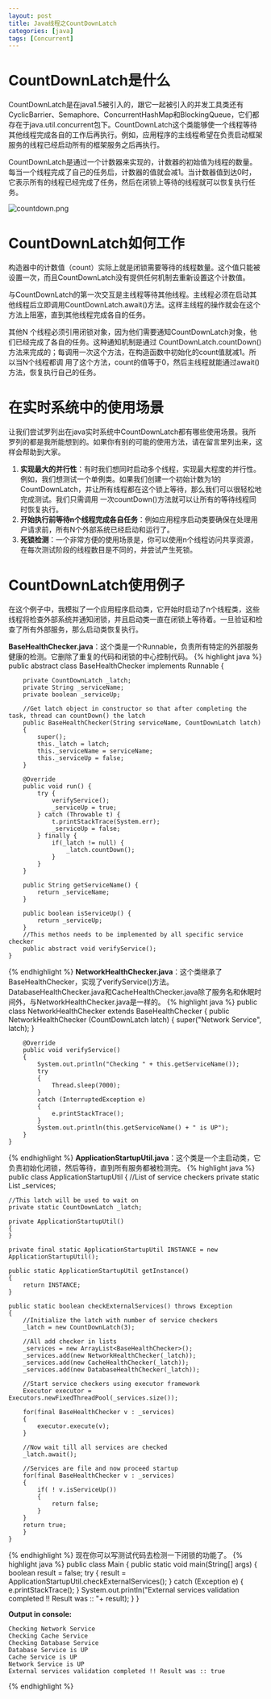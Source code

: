 ```yaml
---
layout: post
title: Java线程之CountDownLatch
categories: [java]
tags: [Concurrent]
---
```


CountDownLatch是什么
=================

CountDownLatch是在java1.5被引入的，跟它一起被引入的并发工具类还有CyclicBarrier、Semaphore、ConcurrentHashMap和BlockingQueue，它们都存在于java.util.concurrent包下。CountDownLatch这个类能够使一个线程等待其他线程完成各自的工作后再执行。例如，应用程序的主线程希望在负责启动框架服务的线程已经启动所有的框架服务之后再执行。

CountDownLatch是通过一个计数器来实现的，计数器的初始值为线程的数量。每当一个线程完成了自己的任务后，计数器的值就会减1。当计数器值到达0时，它表示所有的线程已经完成了任务，然后在闭锁上等待的线程就可以恢复执行任务。

![countdown.png][1]

CountDownLatch如何工作
==================

构造器中的计数值（count）实际上就是闭锁需要等待的线程数量。这个值只能被设置一次，而且CountDownLatch没有提供任何机制去重新设置这个计数值。

与CountDownLatch的第一次交互是主线程等待其他线程。主线程必须在启动其他线程后立即调用CountDownLatch.await()方法。这样主线程的操作就会在这个方法上阻塞，直到其他线程完成各自的任务。

其他N 个线程必须引用闭锁对象，因为他们需要通知CountDownLatch对象，他们已经完成了各自的任务。这种通知机制是通过 CountDownLatch.countDown()方法来完成的；每调用一次这个方法，在构造函数中初始化的count值就减1。所以当N个线程都调 用了这个方法，count的值等于0，然后主线程就能通过await()方法，恢复执行自己的任务。

在实时系统中的使用场景
==================

让我们尝试罗列出在java实时系统中CountDownLatch都有哪些使用场景。我所罗列的都是我所能想到的。如果你有别的可能的使用方法，请在留言里列出来，这样会帮助到大家。

1. **实现最大的并行性**：有时我们想同时启动多个线程，实现最大程度的并行性。例如，我们想测试一个单例类。如果我们创建一个初始计数为1的CountDownLatch，并让所有线程都在这个锁上等待，那么我们可以很轻松地完成测试。我们只需调用 一次countDown()方法就可以让所有的等待线程同时恢复执行。
2. **开始执行前等待n个线程完成各自任务**：例如应用程序启动类要确保在处理用户请求前，所有N个外部系统已经启动和运行了。
3. **死锁检测**：一个非常方便的使用场景是，你可以使用n个线程访问共享资源，在每次测试阶段的线程数目是不同的，并尝试产生死锁。

CountDownLatch使用例子
==================

在这个例子中，我模拟了一个应用程序启动类，它开始时启动了n个线程类，这些线程将检查外部系统并通知闭锁，并且启动类一直在闭锁上等待着。一旦验证和检查了所有外部服务，那么启动类恢复执行。

**BaseHealthChecker.java**：这个类是一个Runnable，负责所有特定的外部服务健康的检测。它删除了重复的代码和闭锁的中心控制代码。
{% highlight java %}
    public abstract class BaseHealthChecker implements Runnable {
 
        private CountDownLatch _latch;
        private String _serviceName;
        private boolean _serviceUp;
 
        //Get latch object in constructor so that after completing the task, thread can countDown() the latch
        public BaseHealthChecker(String serviceName, CountDownLatch latch)
        {
            super();
            this._latch = latch;
            this._serviceName = serviceName;
            this._serviceUp = false;
        }
 
        @Override
        public void run() {
            try {
                verifyService();
                _serviceUp = true;
            } catch (Throwable t) {
                t.printStackTrace(System.err);
                _serviceUp = false;
            } finally {
                if(_latch != null) {
                    _latch.countDown();
                }
            }
        }
 
        public String getServiceName() {
            return _serviceName;
        }
 
        public boolean isServiceUp() {
            return _serviceUp;
        }
        //This methos needs to be implemented by all specific service checker
        public abstract void verifyService();
    }
{% endhighlight %}
**NetworkHealthChecker.java**：这个类继承了BaseHealthChecker，实现了verifyService()方法。DatabaseHealthChecker.java和CacheHealthChecker.java除了服务名和休眠时间外，与NetworkHealthChecker.java是一样的。
{% highlight java %}
    public class NetworkHealthChecker extends BaseHealthChecker
    {
        public NetworkHealthChecker (CountDownLatch latch)  {
            super("Network Service", latch);
        }
 
        @Override
        public void verifyService()
        {
            System.out.println("Checking " + this.getServiceName());
            try
            {
                Thread.sleep(7000);
            }
            catch (InterruptedException e)
            {
                e.printStackTrace();
            }
            System.out.println(this.getServiceName() + " is UP");
        }
    }
{% endhighlight %}
**ApplicationStartupUtil.java**：这个类是一个主启动类，它负责初始化闭锁，然后等待，直到所有服务都被检测完。
{% highlight java %}
    public class ApplicationStartupUtil
    {
    //List of service checkers
    private static List<BaseHealthChecker> _services;
 
    //This latch will be used to wait on
    private static CountDownLatch _latch;
 
    private ApplicationStartupUtil()
    {
    }
 
    private final static ApplicationStartupUtil INSTANCE = new ApplicationStartupUtil();
 
    public static ApplicationStartupUtil getInstance()
    {
        return INSTANCE;
    }
 
    public static boolean checkExternalServices() throws Exception
    {
        //Initialize the latch with number of service checkers
        _latch = new CountDownLatch(3);
 
        //All add checker in lists
        _services = new ArrayList<BaseHealthChecker>();
        _services.add(new NetworkHealthChecker(_latch));
        _services.add(new CacheHealthChecker(_latch));
        _services.add(new DatabaseHealthChecker(_latch));
 
        //Start service checkers using executor framework
        Executor executor = Executors.newFixedThreadPool(_services.size());
 
        for(final BaseHealthChecker v : _services)
        {
            executor.execute(v);
        }
 
        //Now wait till all services are checked
        _latch.await();
 
        //Services are file and now proceed startup
        for(final BaseHealthChecker v : _services)
        {
            if( ! v.isServiceUp())
            {
                return false;
            }
        }
        return true;
        }
    }
{% endhighlight %}
现在你可以写测试代码去检测一下闭锁的功能了。
{% highlight java %}
    public class Main {
    public static void main(String[] args)
    {
            boolean result = false;
            try {
                result = ApplicationStartupUtil.checkExternalServices();
            } catch (Exception e) {
                e.printStackTrace();
            }
            System.out.println("External services validation completed !! Result was :: "+ result);
        }
    }

**Output in console:**
 
    Checking Network Service
    Checking Cache Service
    Checking Database Service
    Database Service is UP
    Cache Service is UP
    Network Service is UP
    External services validation completed !! Result was :: true
{% endhighlight %}


  [1]: /album/2015/04/3701388613.png
